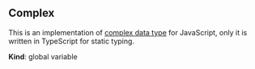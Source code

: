 <a name="Complex"></a>

## Complex
This is an implementation of [complex data
type](https://en.wikipedia.org/wiki/Complex_data_type) for JavaScript, only
it is written in TypeScript for static typing.

**Kind**: global variable  
